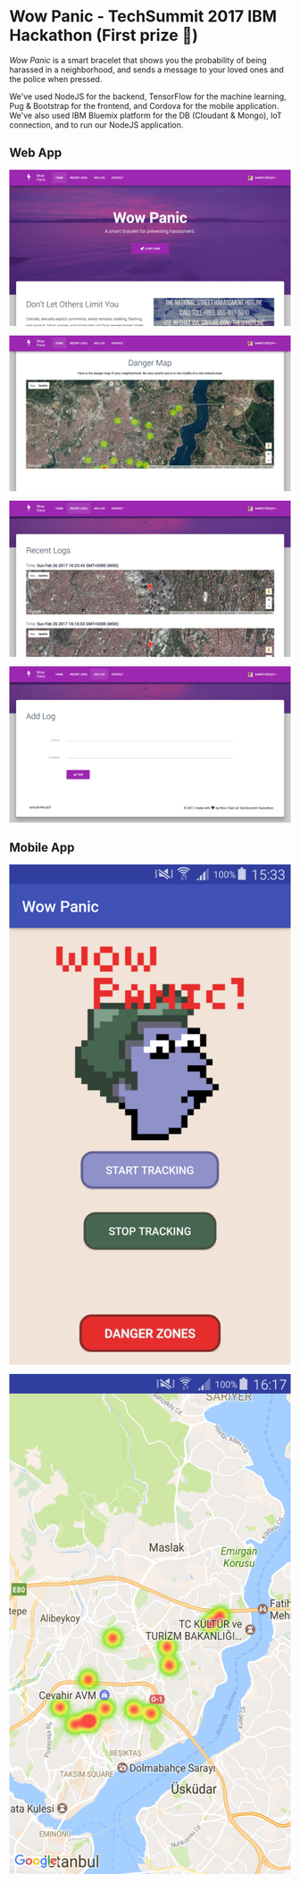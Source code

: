 # Wow Panic - TechSummit 2017 IBM Hackathon (First prize :crown:)

_Wow Panic_ is a smart bracelet that shows you the probability of being harassed in a neighborhood, and sends a message to your loved ones and the police when pressed. 

We've used NodeJS for the backend, TensorFlow for the machine learning, Pug & Bootstrap for the frontend, and Cordova for the mobile application. We've also used IBM Bluemix platform for the DB (Cloudant & Mongo), IoT connection, and to run our NodeJS application. 

## Web App

![homepage](https://github.com/smddzcy/hackathon-techsummit-2017/blob/master/presentation/app-images/web/Screen%20Shot%202017-02-26%20at%2016.25.19.png?raw=true)

![danger map](https://github.com/smddzcy/hackathon-techsummit-2017/blob/master/presentation/app-images/web/Screen%20Shot%202017-02-26%20at%2016.25.27.png)

![recent logs](https://github.com/smddzcy/hackathon-techsummit-2017/blob/master/presentation/app-images/web/Screen%20Shot%202017-02-26%20at%2016.24.59.png)


![add log](https://github.com/smddzcy/hackathon-techsummit-2017/blob/master/presentation/app-images/web/Screen%20Shot%202017-02-26%20at%2016.25.37.png)

## Mobile App

![homepage](https://github.com/smddzcy/hackathon-techsummit-2017/blob/master/presentation/app-images/mobile/Screenshot_2017-02-26-15-33-18.png?raw=true)

![danger map](https://github.com/smddzcy/hackathon-techsummit-2017/blob/master/presentation/app-images/mobile/Screenshot_2017-02-26-16-17-19.png?raw=true)
